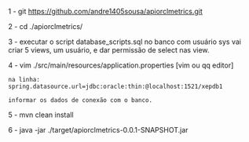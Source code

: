 1 - git https://github.com/andre1405sousa/apiorclmetrics.git

2 - cd ./apiorclmetrics/

3 - executar o script database_scripts.sql no banco com usuário sys
    vai criar 5 views, um usuário, e dar permissão de select nas view.

4 - vim  ./src/main/resources/application.properties [vim ou qq editor]

    na linha: spring.datasource.url=jdbc:oracle:thin:@localhost:1521/xepdb1

    informar os dados de conexão com o banco.

5 - mvn clean install

6 - java -jar ./target/apiorclmetrics-0.0.1-SNAPSHOT.jar
